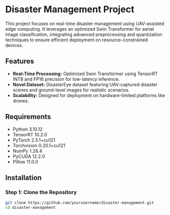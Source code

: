 # Disaster Management Project

This project focuses on real-time disaster management using UAV-assisted edge computing. It leverages an optimized Swin Transformer for aerial image classification, integrating advanced preprocessing and quantization techniques to ensure efficient deployment on resource-constrained devices.

## Features
- **Real-Time Processing:** Optimized Swin Transformer using TensorRT INT8 and FP16 precision for low-latency inference.
- **Novel Dataset:** DisasterEye dataset featuring UAV-captured disaster scenes and ground-level images for realistic scenarios.
- **Scalability:** Designed for deployment on hardware-limited platforms like drones.

## Requirements
- Python 3.10.12
- TensorRT 10.2.0
- PyTorch 2.5.1+cu121
- Torchvision 0.20.1+cu121
- NumPy 1.26.4
- PyCUDA 12.2.0
- Pillow 11.0.0

## Installation

### Step 1: Clone the Repository
```bash
git clone https://github.com/yourusername/disaster-management.git
cd disaster-management
